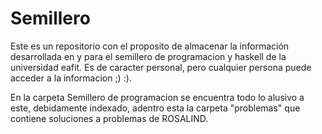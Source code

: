 Semillero
===========
Este es un repositorio con el proposito de almacenar la información desarrollada en y para el semillero de programacion y haskell de la universidad eafit. Es de caracter personal, pero cualquier persona puede acceder a la informacion ;) :).

En la carpeta Semillero de programacion se encuentra todo lo alusivo a este, debidamente indexado, adentro esta la carpeta
"problemas" que contiene soluciones a problemas de ROSALIND.
